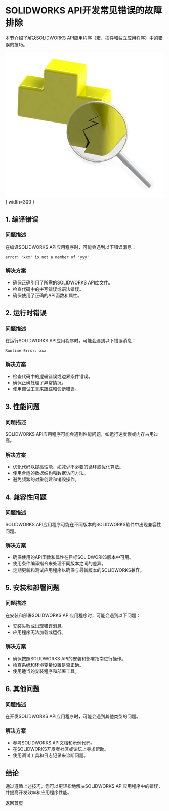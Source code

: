 # SOLIDWORKS API开发常见错误的故障排除

本节介绍了解决SOLIDWORKS API应用程序（宏、插件和独立应用程序）中的错误的技巧。

![使用SOLIDWORKS API开发的应用程序的故障排除](troubleshooting-api.png){ width=300 }

## 1. 编译错误

### 问题描述

在编译SOLIDWORKS API应用程序时，可能会遇到以下错误消息：

```
error: 'xxx' is not a member of 'yyy'
```

### 解决方案

- 确保正确引用了所需的SOLIDWORKS API库文件。
- 检查代码中的拼写错误或语法错误。
- 确保使用了正确的API函数和属性。

## 2. 运行时错误

### 问题描述

在运行SOLIDWORKS API应用程序时，可能会遇到以下错误消息：

```
Runtime Error: xxx
```

### 解决方案

- 检查代码中的逻辑错误或边界条件错误。
- 确保正确处理了异常情况。
- 使用调试工具来跟踪和诊断错误。

## 3. 性能问题

### 问题描述

SOLIDWORKS API应用程序可能会遇到性能问题，如运行速度慢或内存占用过高。

### 解决方案

- 优化代码以提高性能，如减少不必要的循环或优化算法。
- 使用合适的数据结构和数据访问方法。
- 避免频繁的对象创建和销毁操作。

## 4. 兼容性问题

### 问题描述

SOLIDWORKS API应用程序可能在不同版本的SOLIDWORKS软件中出现兼容性问题。

### 解决方案

- 确保使用的API函数和属性在目标SOLIDWORKS版本中可用。
- 使用条件编译指令来处理不同版本之间的差异。
- 定期更新和测试应用程序以确保与最新版本的SOLIDWORKS兼容。

## 5. 安装和部署问题

### 问题描述

在安装和部署SOLIDWORKS API应用程序时，可能会遇到以下问题：

- 安装失败或出现错误消息。
- 应用程序无法加载或运行。

### 解决方案

- 确保按照SOLIDWORKS API的安装和部署指南进行操作。
- 检查系统和环境变量设置是否正确。
- 使用适当的安装程序和部署工具。

## 6. 其他问题

### 问题描述

在开发SOLIDWORKS API应用程序时，可能会遇到其他类型的问题。

### 解决方案

- 参考SOLIDWORKS API文档和示例代码。
- 在SOLIDWORKS开发者社区或论坛上寻求帮助。
- 使用调试工具和日志记录来诊断问题。

## 结论

通过遵循上述技巧，您可以更轻松地解决SOLIDWORKS API应用程序中的错误，并提高开发效率和应用程序性能。

[返回首页](index.md)